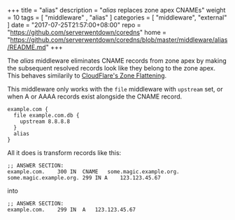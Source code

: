 +++
title = "alias"
description = "*alias* replaces zone apex CNAMEs"
weight = 10
tags = [  "middleware" , "alias" ]
categories = [ "middleware", "external" ]
date = "2017-07-25T21:57:00+08:00"
repo = "https://github.com/serverwentdown/coredns"
home = "https://github.com/serverwentdown/coredns/blob/master/middleware/alias/README.md"
+++

The *alias* middleware eliminates CNAME records from zone apex by making the subsequent resolved records look like they belong to the zone apex. This behaves similarily to [CloudFlare's Zone Flattening](https://support.cloudflare.com/hc/en-us/articles/200169056-CNAME-Flattening-RFC-compliant-support-for-CNAME-at-the-root).

This middleware only works with the `file` middleware with `upstream` set, or when A or AAAA records exist alongside the CNAME record.

```
example.com {
  file example.com.db {
    upstream 8.8.8.8
  }
  alias
}
```

All it does is transform records like this:

```
;; ANSWER SECTION:
example.com.	300	IN	CNAME	some.magic.example.org.
some.magic.example.org. 299 IN A	123.123.45.67
```

into

```
;; ANSWER SECTION:
example.com.	299	IN	A	123.123.45.67
```
